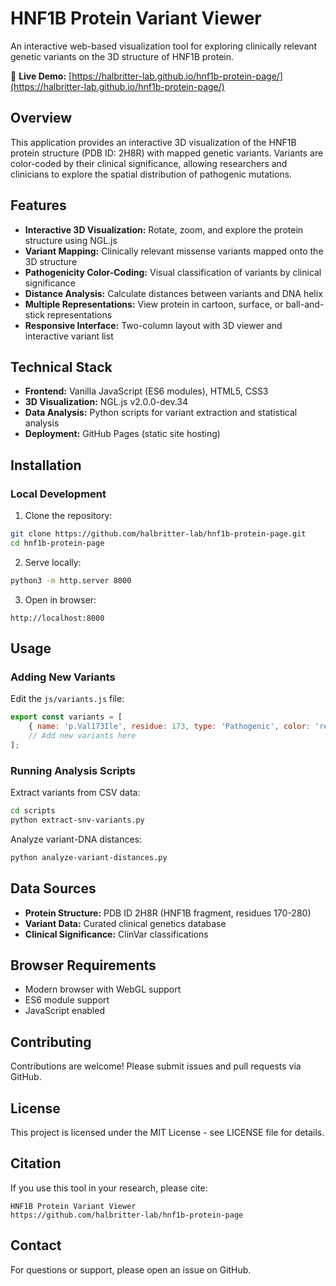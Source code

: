 # HNF1B Protein Variant Viewer

An interactive web-based visualization tool for exploring clinically relevant genetic variants on the 3D structure of HNF1B protein.

🔗 **Live Demo:** [https://halbritter-lab.github.io/hnf1b-protein-page/](https://halbritter-lab.github.io/hnf1b-protein-page/)

## Overview

This application provides an interactive 3D visualization of the HNF1B protein structure (PDB ID: 2H8R) with mapped genetic variants. Variants are color-coded by their clinical significance, allowing researchers and clinicians to explore the spatial distribution of pathogenic mutations.

## Features

- **Interactive 3D Visualization:** Rotate, zoom, and explore the protein structure using NGL.js
- **Variant Mapping:** Clinically relevant missense variants mapped onto the 3D structure
- **Pathogenicity Color-Coding:** Visual classification of variants by clinical significance
- **Distance Analysis:** Calculate distances between variants and DNA helix
- **Multiple Representations:** View protein in cartoon, surface, or ball-and-stick representations
- **Responsive Interface:** Two-column layout with 3D viewer and interactive variant list

## Technical Stack

- **Frontend:** Vanilla JavaScript (ES6 modules), HTML5, CSS3
- **3D Visualization:** NGL.js v2.0.0-dev.34
- **Data Analysis:** Python scripts for variant extraction and statistical analysis
- **Deployment:** GitHub Pages (static site hosting)

## Installation

### Local Development

1. Clone the repository:
```bash
git clone https://github.com/halbritter-lab/hnf1b-protein-page.git
cd hnf1b-protein-page
```

2. Serve locally:
```bash
python3 -m http.server 8000
```

3. Open in browser:
```
http://localhost:8000
```

## Usage

### Adding New Variants

Edit the `js/variants.js` file:
```javascript
export const variants = [
    { name: 'p.Val173Ile', residue: 173, type: 'Pathogenic', color: 'red' },
    // Add new variants here
];
```

### Running Analysis Scripts

Extract variants from CSV data:
```bash
cd scripts
python extract-snv-variants.py
```

Analyze variant-DNA distances:
```bash
python analyze-variant-distances.py
```

## Data Sources

- **Protein Structure:** PDB ID 2H8R (HNF1B fragment, residues 170-280)
- **Variant Data:** Curated clinical genetics database
- **Clinical Significance:** ClinVar classifications

## Browser Requirements

- Modern browser with WebGL support
- ES6 module support
- JavaScript enabled

## Contributing

Contributions are welcome! Please submit issues and pull requests via GitHub.

## License

This project is licensed under the MIT License - see LICENSE file for details.

## Citation

If you use this tool in your research, please cite:
```
HNF1B Protein Variant Viewer
https://github.com/halbritter-lab/hnf1b-protein-page
```

## Contact

For questions or support, please open an issue on GitHub.